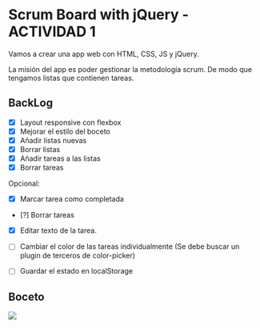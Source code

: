 #  Scrum Board with jQuery - ACTIVIDAD 1

Vamos a crear una app web con HTML, CSS, JS y jQuery. 

La misión del app es poder gestionar la metodología scrum. De modo que tengamos listas que contienen tareas.

## BackLog

- [x] Layout responsive con flexbox
- [x] Mejorar el estilo del boceto
- [x] Añadir listas nuevas
- [x] Borrar listas
- [x] Añadir tareas a las listas
- [x] Borrar tareas 

Opcional:

- [x] Marcar tarea como completada
- [?] Borrar tareas 
- [x] Editar texto de la tarea.
- [ ] Cambiar el color de las tareas individualmente (Se debe buscar un plugin de terceros de color-picker)
- [ ] Guardar el estado en localStorage


## Boceto

![](./frontPreview.png)

